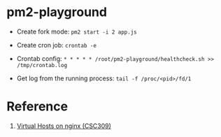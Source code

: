 # pm2-playground

- Create fork mode: `pm2 start -i 2 app.js`

- Create cron job: `crontab -e`

- Crontab config: `* * * * * /root/pm2-playground/healthcheck.sh >> /tmp/crontab.log `

- Get log from the running process: `tail -f /proc/<pid>/fd/1`




# Reference

1. [Virtual Hosts on nginx (CSC309)](https://gist.github.com/soheilhy/8b94347ff8336d971ad0)

